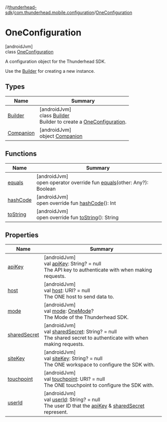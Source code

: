 //[thunderhead-sdk](../../../index.md)/[com.thunderhead.mobile.configuration](../index.md)/[OneConfiguration](index.md)

# OneConfiguration

[androidJvm]\
class [OneConfiguration](index.md)

A configuration object for the Thunderhead SDK.

Use the [Builder](-builder/index.md) for creating a new instance.

## Types

| Name | Summary |
|---|---|
| [Builder](-builder/index.md) | [androidJvm]<br>class [Builder](-builder/index.md)<br>Builder to create a [OneConfiguration](index.md). |
| [Companion](-companion/index.md) | [androidJvm]<br>object [Companion](-companion/index.md) |

## Functions

| Name | Summary |
|---|---|
| [equals](equals.md) | [androidJvm]<br>open operator override fun [equals](equals.md)(other: Any?): Boolean |
| [hashCode](hash-code.md) | [androidJvm]<br>open override fun [hashCode](hash-code.md)(): Int |
| [toString](to-string.md) | [androidJvm]<br>open override fun [toString](to-string.md)(): String |

## Properties

| Name | Summary |
|---|---|
| [apiKey](api-key.md) | [androidJvm]<br>val [apiKey](api-key.md): String? = null<br>The API key to authenticate with when making requests. |
| [host](host.md) | [androidJvm]<br>val [host](host.md): URI? = null<br>The ONE host to send data to. |
| [mode](mode.md) | [androidJvm]<br>val [mode](mode.md): [OneMode](../-one-mode/index.md)?<br>The Mode of the Thunderhead SDK. |
| [sharedSecret](shared-secret.md) | [androidJvm]<br>val [sharedSecret](shared-secret.md): String? = null<br>The shared secret to authenticate with when making requests. |
| [siteKey](site-key.md) | [androidJvm]<br>val [siteKey](site-key.md): String? = null<br>The ONE workspace to configure the SDK with. |
| [touchpoint](touchpoint.md) | [androidJvm]<br>val [touchpoint](touchpoint.md): URI? = null<br>The ONE touchpoint to configure the SDK with. |
| [userId](user-id.md) | [androidJvm]<br>val [userId](user-id.md): String? = null<br>The user ID that the [apiKey](api-key.md) & [sharedSecret](shared-secret.md) represent. |

